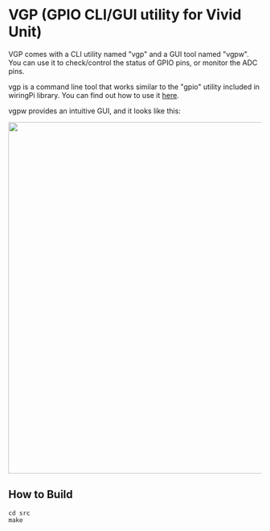 # VGP (GPIO CLI/GUI utility for Vivid Unit)

VGP comes with a CLI utility named "vgp" and a GUI tool named "vgpw". You can use it to check/control the status of GPIO pins, or monitor the ADC pins.

vgp is a command line tool that works similar to the "gpio" utility included in wiringPi library. You can find out how to use it [here](https://www.vividunit.com/gpio-and-adc#VGP_Utility).

vgpw provides an intuitive GUI, and it looks like this:

<img src="https://www.vividunit.com/images/f/f8/Vgp-1024x391.png" width="700"></img>

## How to Build
```
cd src
make
```

